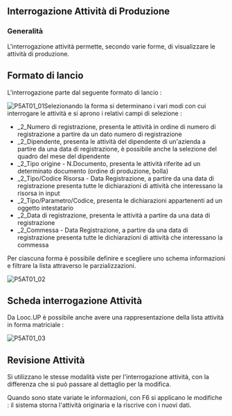 ## Interrogazione Attività di Produzione
### Generalità
L'interrogazione attività permette, secondo varie forme, di visualizzare le attività di produzione.

## Formato di lancio
L'interrogazione parte dal seguente formato di lancio : 

![P5AT01_01](http://localhost:3000/immagini/MBDOC_OGG-P_P5AT01/P5AT01_01.png)Selezionando la forma si determinano i vari modi con cui interrogare le attività e si aprono i relativi campi di selezione : 

- _2_Numero di registrazione, presenta le attività in ordine di numero di registrazione a partire da un dato numero di registrazione
- _2_Dipendente, presenta le attività del dipendente di un'azienda a partire da una data di registrazione, è possibile anche la selezione del quadro del mese del dipendente
- _2_Tipo origine - N.Documento, presenta le attività riferite ad un determinato documento (ordine di produzione, bolla)
- _2_Tipo/Codice Risorsa - Data Registrazione, a partire da una data di registrazione presenta tutte le dichiarazioni di attività che interessano la risorsa in input
- _2_Tipo/Parametro/Codice, presenta le dichiarazioni appartenenti ad un oggetto intestatario
- _2_Data di registrazione, presenta le attività a partire da una data di registrazione
- _2_Commessa - Data Registrazione, a partire da una data di registrazione presenta tutte le dichiarazioni di attività  che interessano la commessa


Per ciascuna forma è possibile definire e scegliere uno schema informazioni e filtrare la lista attraverso le parzializzazioni.

![P5AT01_02](http://localhost:3000/immagini/MBDOC_OGG-P_P5AT01/P5AT01_02.png)
## Scheda interrogazione Attività
Da Looc.UP è possibile anche avere una rappresentazione della lista attività in forma matriciale : 

![P5AT01_03](http://localhost:3000/immagini/MBDOC_OGG-P_P5AT01/P5AT01_03.png)
## Revisione Attività
Si utilizzano le stesse modalità viste per l'interrogazione attività, con la differenza che si può passare al dettaglio per la modifica.

Quando sono state variate le informazioni, con F6 si applicano le modifiche :  il sistema storna l'attività originaria e la riscrive con i nuovi dati.

